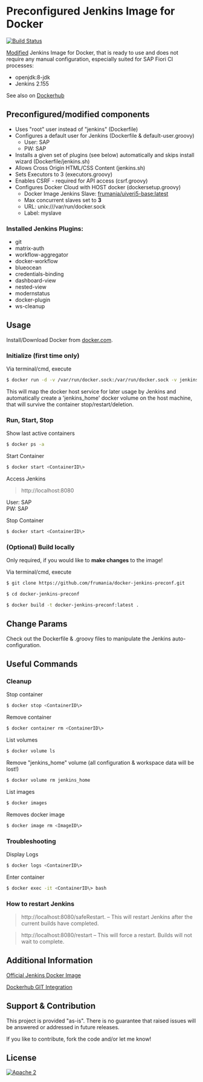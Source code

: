 # Preconfigured Jenkins Image for Docker

[![Build Status](https://travis-ci.org/frumania/docker-jenkins-preconf.svg?branch=master)](https://travis-ci.org/frumania/docker-jenkins-preconf)

[Modified](https://github.com/jenkinsci/docker) Jenkins Image for Docker, that is ready to use and does not require any manual configuration, especially suited for SAP Fiori CI processes:
* openjdk:8-jdk  
* Jenkins 2.155

See also on [Dockerhub](https://hub.docker.com/r/frumania/docker-jenkins-preconf/)

## Preconfigured/modified components

* Uses "root" user instead of "jenkins" (Dockerfile)
* Configures a default user for Jenkins (Dockerfile & default-user.groovy)
  * User: SAP
  * PW: SAP
* Installs a given set of plugins (see below) automatically and skips install wizard (Dockerfile/jenkins.sh)
* Allows Cross Origin HTML/CSS Content (jenkins.sh)
* Sets Executors to 3 (executors.groovy)
* Enables CSRF - required for API access (csrf.groovy)
* Configures Docker Cloud with HOST docker (dockersetup.groovy)
  * Docker Image Jenkins Slave: [frumania/uiveri5-base:latest](https://hub.docker.com/r/frumania/uiveri5-base)
  * Max concurrent slaves set to **3**
  * URL: unix:///var/run/docker.sock
  * Label: myslave

### Installed Jenkins Plugins:

* git
* matrix-auth
* workflow-aggregator
* docker-workflow
* blueocean
* credentials-binding
* dashboard-view
* nested-view
* modernstatus
* docker-plugin
* ws-cleanup

## Usage

Install/Download Docker from [docker.com](https://www.docker.com/get-started).

### Initialize (first time only)

Via terminal/cmd, execute
```bash
$ docker run -d -v /var/run/docker.sock:/var/run/docker.sock -v jenkins_home:/var/jenkins_home -p 8080:8080 -p 50000:50000 frumania/docker-jenkins-preconf:latest
```

This will map the docker host service for later usage by Jenkins and automatically create a 'jenkins_home' docker volume on the host machine, that will survive the container stop/restart/deletion.

### Run, Start, Stop

Show last active containers
```bash
$ docker ps -a
```

Start Container
```bash
$ docker start <ContainerID\>
```

Access Jenkins
> http://localhost:8080

User: SAP  
PW: SAP 

Stop Container
```bash
$ docker start <ContainerID\>
```

### (Optional) Build locally

Only required, if you would like to **make changes** to the image!  

Via terminal/cmd, execute
```bash
$ git clone https://github.com/frumania/docker-jenkins-preconf.git  
```

```bash
$ cd docker-jenkins-preconf  
```

```bash
$ docker build -t docker-jenkins-preconf:latest .
```

## Change Params

Check out the Dockerfile & .groovy files to manipulate the Jenkins auto-configuration.

## Useful Commands

### Cleanup

Stop container
```bash
$ docker stop <ContainerID\>  
```

Remove container
```bash
$ docker container rm <ContainerID\>  
```

List volumes
```bash
$ docker volume ls  
```

Remove "jenkins_home" volume (all configuration & workspace data will be lost!)
```bash
$ docker volume rm jenkins_home  
```

List images
```bash
$ docker images  
```

Removes docker image
```bash
$ docker image rm <ImageID\>  
```

### Troubleshooting

Display Logs
```bash
$ docker logs <ContainerID\>  
```

Enter container
```bash
$ docker exec -it <ContainerID\> bash  
```

### How to restart Jenkins

> http://localhost:8080/safeRestart. – This will restart Jenkins after the current builds have completed.

> http://localhost:8080/restart – This will force a restart. Builds will not wait to complete.

## Additional Information

[Official Jenkins Docker Image](https://github.com/jenkinsci/docker)

[Dockerhub GIT Integration](https://ask.ericlin.info/post/2017/09/connect-your-repository-to-docker-hub-via-automated-build/)

## Support & Contribution

This project is provided "as-is". There is no guarantee that raised issues will be answered or addressed in future releases.

If you like to contribute, fork the code and/or let me know!

## License

[![Apache 2](https://img.shields.io/badge/license-Apache%202-blue.svg)](./LICENSE.txt)
